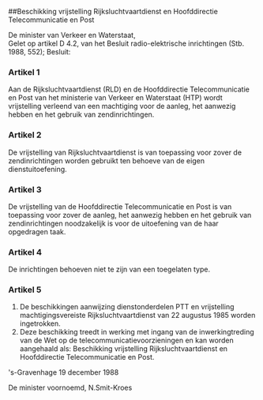 <meta http-equiv='Content-Type' content='text/html; charset=utf-8' />

##Beschikking vrijstelling Rijksluchtvaartdienst en Hoofddirectie Telecommunicatie en Post

De minister van Verkeer en Waterstaat,  
Gelet op artikel D 4.2, van het Besluit radio-elektrische inrichtingen (Stb. 1988, 552);
Besluit:    

### Artikel  1  

Aan de Rijksluchtvaartdienst (RLD) en de Hoofddirectie Telecommunicatie en Post van het ministerie van Verkeer en Waterstaat (HTP) wordt vrijstelling verleend van een machtiging voor de aanleg, het aanwezig hebben en het gebruik van zendinrichtingen.  

### Artikel  2  

De vrijstelling van Rijksluchtvaartdienst is van toepassing voor zover de zendinrichtingen worden gebruikt ten behoeve van de eigen dienstuitoefening.  

### Artikel  3  

De vrijstelling van de Hoofddirectie Telecommunicatie en Post is van toepassing voor zover de aanleg, het aanwezig hebben en het gebruik van zendinrichtingen noodzakelijk is voor de uitoefening van de haar opgedragen taak.  

### Artikel  4  

De inrichtingen behoeven niet te zijn van een toegelaten type.  

### Artikel  5  

1.  De beschikkingen aanwijzing dienstonderdelen PTT en vrijstelling machtigingsvereiste Rijksluchtvaartdienst van 22 augustus 1985 worden ingetrokken.   
2.  Deze beschikking treedt in werking met ingang van de inwerkingtreding van de Wet op de telecommunicatievoorzieningen en kan worden aangehaald als: Beschikking vrijstelling Rijksluchtvaartdienst en Hoofddirectie Telecommunicatie en Post.   

's-Gravenhage 
19 december 1988    

De 
minister voornoemd, 
N.Smit-Kroes    
